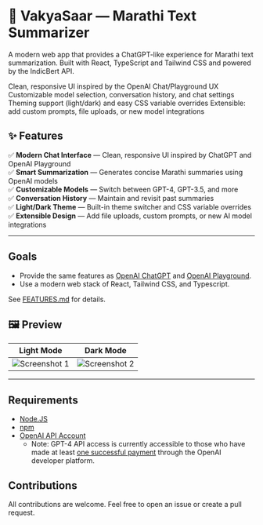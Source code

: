 # 🌸 VakyaSaar — Marathi Text Summarizer
<!-- markdown-link-check-disable -->
A modern web app that provides a ChatGPT-like experience for Marathi text summarization. Built with React, TypeScript and Tailwind CSS and powered by the IndicBert API.

Clean, responsive UI inspired by the OpenAI Chat/Playground UX
Customizable model selection, conversation history, and chat settings
Theming support (light/dark) and easy CSS variable overrides
Extensible: add custom prompts, file uploads, or new model integrations

## ✨ Features

✅ **Modern Chat Interface** — Clean, responsive UI inspired by ChatGPT and OpenAI Playground  
✅ **Smart Summarization** — Generates concise Marathi summaries using OpenAI models  
✅ **Customizable Models** — Switch between GPT-4, GPT-3.5, and more  
✅ **Conversation History** — Maintain and revisit past summaries  
✅ **Light/Dark Theme** — Built-in theme switcher and CSS variable overrides  
✅ **Extensible Design** — Add file uploads, custom prompts, or new AI model integrations  

---


## Goals
* Provide the same features as [OpenAI ChatGPT](https://chat.openai.com/) and <!-- markdown-link-check-enable -->
[OpenAI Playground](https://platform.openai.com/playground?mode=chat).
* Use a modern web stack of React, Tailwind CSS, and Typescript.

See [FEATURES.md](FEATURES.md) for details.

## 🖼️ Preview

| Light Mode | Dark Mode |
|----------------|----------------|
| ![Screenshot 1](https://github.com/user-attachments/assets/1456c143-bf2b-48bd-abf3-44279c57f3b6) | ![Screenshot 2](https://github.com/user-attachments/assets/374de751-ed18-41f0-ac8f-f72bc290aba7) |

---
## Requirements

* [Node.JS](https://nodejs.dev/en/)
* [npm](https://www.npmjs.com/)
* [OpenAI API Account](https://openai.com/blog/openai-api)
  * Note: GPT-4 API access is currently accessible to those who have made at least [one successful payment](https://help.openai.com/en/articles/7102672-how-can-i-access-gpt-4) through the OpenAI developer platform.


## Contributions

All contributions are welcome. Feel free to open an issue or create a pull request.
